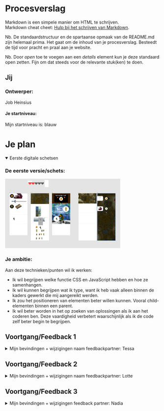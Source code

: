 # Procesverslag
Markdown is een simpele manier om HTML te schrijven.  
Markdown cheat cheet: [Hulp bij het schrijven van Markdown](https://github.com/adam-p/markdown-here/wiki/Markdown-Cheatsheet).

Nb. De standaardstructuur en de spartaanse opmaak van de README.md zijn helemaal prima. Het gaat om de inhoud van je procesverslag. Besteedt de tijd voor pracht en praal aan je website.

Nb. Door *open* toe te voegen aan een *details* element kun je deze standaard open zetten. Fijn om dat steeds voor de relevante stuk(ken) te doen.





## Jij

### Ontwerper:
Job Heinsius

#### Je startniveau:
Mijn startniveau is: blauw





# Je plan

<details open>
  <summary>Eerste digitale schetsen</summary>

  ### De eerste versie/schets:
  <img src="https://github.com/Jobbie20/VIDii/blob/main/readme-images/digitale%20schetsen.PNG" width="375px" alt="eerste versie/schets">


  ### Je ambitie: 
  Aan deze technieken/punten wil ik werken:
  - Ik wil begrijpen welke functie CSS en JavaScript hebben en hoe ze samenhangen.
  - Ik wil kunnen begrijpen wat ik type, want ik heb vaak alleen binnen de kaders gewerkt die mij aangereikt werden.
  - Ik zou het positioneren van elementen beter willen kunnen. Vooral child-elementen binnen een parent.
  - Ik wil beter worden in het op zoeken van oplossingen als ik aan het coderen ben. Deze vaardigheid verbetert waarschijnlijk als ik de code zelf beter begin te begrijpen.
 
</details>




## Voortgang/Feedback 1

<details>
  <summary>
  Mijn bevindingen + wijzigingen
  naam feedbackpartner: Tessa</summary>

  ### Bevinding 1:
  feedback punt 1 - "Let goed op hoe je de tijdlijn uiteindelijk in beeld gaat brengen. Ik snap namelijk nog niet gelijk dat dit een timeline is."

  #### oplossing:
  <img src="..readme-images/feedback" width="375px" alt="link laten lopen na oplossing puzzel niet gelukt">
  Ik heb dit opgelost door elk scherm een eigen achtergrond te geven. Zo zie je steeds dat je verder komt in 'the journey'.



  ### Bevinding 2:
  feedbackpunt 2 - Probeer de content af te stellen op de game of tijd van het spel en niet items uit de nieuwste game

  #### oplossing:
  Dit is een goed punt, maar ik ben het er niet helemaal mee eens. Ik heb dit opgelost door weinig tot geen items in het ontwerp mee te nemen. Het leidde af van het karakter.



  ### Bevinding 3:
  Er is weinig ruimte voor actie in de interface.
  
  #### oplossing:
  Er is weinig ruimte voor actie in de interface. Dit terwijl het spel gaat om de actie en het ontdekken. Daarom besloot ik om een dungeon te gaan maken. Dus met verschillende levels, waarin je puzzels moet oplossen. Op deze manier kun je wel veel interacties toepassen.



  ### Bevinding 4:
  De achtergrond van de levels zijn druk, omdat ze een compleet andere setting hebben (elke game ziet er anders uit).
  
  #### oplossing:
  Ik heb dit opgelost door elk level dezelfde achtergrond te geven, maar deze om de level een andere kleur te geven. Dat geeft toch het gevoel dat je een ander level instapt, zonder dat de levels zelf druk aanvoelen.



  ### Bevinding 5:
  Je kunt nu nog scrollen, maar dat haalt het effect weg dat je eerst de puzzel moet oplossen en daarna pas verder kunt gaan.
 
  #### oplossing:
  Ik heb dit opgelost door linkjes te maken van deuren en het scrollen op de pagina uit te zetten.  Daardoor kun je alleen nog maar met de deuren navigeren naar het volgende level.

</details>




## Voortgang/Feedback 2

<details>
  <summary>Mijn bevindingen + wijzigingen
  naam feedbackpartner: Lotte</summary>
  
  ### Bevinding 1:
  Feedbackpunt 1 - de bronnen zijn nog niet vermeldt. 

  #### oplossing:
  Ik was helemaal vergeten dat we bronnen moesten vermelden. Ik zoek de bronnen die ik heb gebruikt opnieuw op, ik schrijf mijn toekomstige bronnen op en ik zet ze gelijk een bestandje.



  ### Bevinding 2:
  Feedbackpunt 2 - De pagina is niet responsive.

  #### oplossing:
  Ik heb dit opgelost door tutorials te kijken over hoe je een pagina responsive kan maken.



  ### Bevinding 3:
  Feedbackpunt 3 - Er zijn nog geen states verwerkt in het ontwerp.

  #### oplossing:
  Ik was van plan om dat na deze les te gaan doen. Ik kreeg toen een paar tips van mijn feedback partner over hoe je states kan aanmaken.



  ### Bevinding 4:
  Feedbackpunt 4 - De code kan iets netter geschreven worden.

  #### oplossing:
  Nu is er tussen de grote onderdelen (de levels) net zo veel witruimte als overal. Ik ga 5 witregels tussen de levels zetten. Daarnaast ga ik ook meer comments neerzetten, ik was dat bij een paar onderdelen vergeten te doen.



  ### Bevinding 5:
  Feedbackpunt 5 - Je hebt nu alleen nog maar images gebruikt. Het is voor de opdracht slim of zelf ook wat elementen te maken in plaats van te importeren vanuit adobe programma's

  #### oplossing:
  Ik ben van plan om de knoppen waar je op kunt klikken voor informatie en de pop-ups die dan tevoorschijn komen zelf te maken. Daar ga ik nog mee aan de slag, dus dat komt zeker!




</details>



## Voortgang/Feedback 3

<details>
  <summary>Mijn bevindingen + wijzigingen
  feedback partner: Nadia</summary>
  
  ### Bevinding 1:
  Feedbackpunt 1 -  Het karakter loopt nu nog niet. Je kunt niet op hem klikken. Dat is een beetje gek.

  #### oplossing:
  Ik heb dit opgelost door hem klikbaar te maken NADAT de puzzel is opgelost. Als je op hem klikt, loopt hij naar de deur beneden. Zo is het niet alleen een statisch poppetje.



  ### Bevinding 2:
  Feedbackpunt 2 - Er wordt nog weinig informatie verteld over de puzzel zelf, misschien kun je dat toevoegen.

  #### oplossing:
  image eerder gebruikt
  Dat is een goeie, dan krijg je ook informatie over de elementen die het spel leuk maken. Dat voeg ik onder de eerste knop toe. Ik heb hier helaas geen foto meer van, ik heb het al geüpdate. 



  ### Bevinding 3:
  Feedbackpunt 3 - Nu kan je niet helemaal in één keer terug naar boven als je dat wilt. Misschien kun je een knop toevoegen waarmee je naar boven gaat?

  #### oplossing:
  image eerder gebruikt
  Ik had hier nog niet aan gedacht. Ik wil niet dat de gebruiker bij elk level helemaal naar boven kan gaan, maar bij het laatste level is dat wel erg handig. Dan past de overgang ook, want je komt van het einde weer bij het begin. Ik maak de deur helemaal onderaan een linkje die helemaal naar de bovenste sectie verwijst.



  ### Bevinding 4:
  Ik wilde eerst de knoppen aan de linkerkant een hover effect geven, maar dat kon niet met alleen CSS. Uiteindelijk deed ik dit met JavaScript erbij, maar dan moest je weer met je muis over de afbeelding voor een tweede keer om de hover er weer af te halen. Dit werkte niet zo goed. Ik wist even niet hoe ik dit moest oplossen 

  #### oplossing:
  Ik maakte als oplossing de section een knop met een onclick. Een knop werkte ook goed, dus het is een goed alternatief. Toch had ik liever hover gehad, maar ik wist echt niet hoe dat moest. Ik heb het in ieder geval weten op te lossen.



  ### Bevinding 5:
  Ik realiseerde me niet dat je bij het eerste level wel moet weten hoe je verder kunt gaan. Je kunt namelijk niet scrollen, straks blijven mensen vastzitten op de eerste pagina.

  #### oplossing:
  Ik heb dit opgelost door naast de deur 'start' neer te zetten. Dan weet je waar je moet zijn als je door wilt gaan. In het volgende level is dat dan ook duidelijk.



## Reflectie

<details>
  <summary>Mijn eindresultaat & persoonlijke ontwikkeling</summary>

  ### Je uitkomst - karakteristiek screenshot(s):
  <img src="readme-images/eindresultaat2" width="375px" alt="final ontwerp bovenkant">
  <img src="readme-images/eindresultaat" width="375px" alt="final ontwerp de rest">


  ### Dit ging goed/Heb ik geleerd: 
  Korte omschrijving met plaatje(s)

  Wat goed ging was het inladen en positioneren van de images. Ook het maken van de knoppen in JavaScript ging goed nadat ik een voorbeeld kreeg van de docent. Het overzicht houden en langdurig staren omdat je afgeleid raakt is ook echt verminderd. Ik kan me beter concentreren doordat ik veel tijd heb geïnvesteerd in het coderen. Daardoor raak je er uiteindelijk aan gewend. Daarbij komt dat ik de code beter begrijp, waardoor ik de code makkelijker kan scannen.
  Ik snap nu ook hoe de verhouding tussen de drie programmeer talen is. Ik snapte nooit helemaal hoe het samenging, en dat zorgde ervoor dat ik bang werd voor hetgeen wat ik niet kende. Daardoor stelde ik taken heel soms uit.
  <img src="readme-images/ging-goed-1" width="375px" alt="javascript leren">
  <img src="readme-images/ging-goed-2" width="375px" alt="knoppen">
  <img src="readme-images/ging-goed-3" width="375px" alt="overzicht">


  ### Dit was lastig/Is niet gelukt:
  Korte omschrijving met plaatje(s)

  Ik heb een paar dingen niet kunnen doen die ik wilde doen. Dat kwam door een te kort aan tijd. Ik had te veel pagina's gemaakt en ik heb polsklachten waardoor ik 2x zo langzaam werk. Ik wilde nog toevoegen dat je pas kan doorklikken naar het volgende level als je de puzzel hebt gehaald. Dat was alleen erg lastig door de hoeveelheid deuren waar het voor gemaakt moest worden. Dan moesten ze allemaal een nieuwe class en knop JavaScript onclick animatie krijgen. Ik wilde ook maken dat link (het karakter) gelijk naar de onderste deur loopt als je klaar bent met de puzzel. Nu moet je link zelf nog aanklikken als je hem wilt laten lopen. Tot slot had ik nog een knop in het laatste level willen maken waardoor de site refreshed en alle transities en animaties weer in de begin state staan.

  <img src="readme-images/minder-goed-1" width="375px" alt="deuren met javascript niet gelukt">
  <img src="readme-images/minder-goed-2" width="375px" alt="link laten lopen na oplossing puzzel niet gelukt">
  <img src="readme-images/minder-goed-3" width="375px" alt="refresh knop niet gelukt">
</details>





## Bronnenlijst

<details open>
<summary>continu bijhouden terwijl je werkt</summary>

Nb. Wees specifiek ('css-tricks' als bron is bijv. niet specifiek genoeg).

1. https://www.nme.com/blogs/nme-blogs/a-love-letter-to-the-legend-of-zelda-ocarina-of-time-on-its-20th-anniversary-2411968
2. https://ar.pinterest.com/pin/256212666270689655/
3. https://www.gamerevolution.com/review/61763-the-legend-of-zelda-the-wind-waker-wii-u-review
4. https://www.maniac.de/tests/the-legend-of-zelda-twilight-princess-hd-im-test-wii-u/
5. https://www.digitaltrends.com/gaming/the-legend-of-zelda-links-awakening-trading-sequence-and-boomerang-guide/
6. https://www.gamesreviews.com/articles/02/preview-the-legend-of-zelda-breath-of-the-wild/
7. https://en.wikipedia.org/wiki/Ganon
8. https://en.wikipedia.org/wiki/The_Legend_of_Zelda:_Link%27s_Awakening
9. https://zelda-archive.fandom.com/wiki/Hover_Boots
10. https://en.wikipedia.org/wiki/The_Legend_of_Zelda:_Breath_of_the_Wild
11. https://en.wikipedia.org/wiki/The_Legend_of_Zelda:_A_Link_to_the_Past
12. https://en.wikipedia.org/wiki/The_Legend_of_Zelda:_Twilight_Princess
13. https://en.wikipedia.org/wiki/The_Legend_of_Zelda:_The_Wind_Waker
14. https://en.wikipedia.org/wiki/The_Legend_of_Zelda:_Majora%27s_Mask
15. https://en.wikipedia.org/wiki/The_Legend_of_Zelda:_Ocarina_of_Time
16. https://en.wikipedia.org/wiki/List_of_The_Legend_of_Zelda_media
17. https://www.halloweencostumes.com/blog/p-1016-30-years-of-zelda-the-evolution-of-link-infographic.aspx
18. https://zelda.fandom.com/wiki/Category:Models
19. https://zelda.fandom.com/wiki/Link
20. https://www.spriters-resource.com/snes/legendofzeldaalinktothepast/
21. https://zelda.fandom.com/wiki/Category:A_Link_to_the_Past_Sprites

</details>